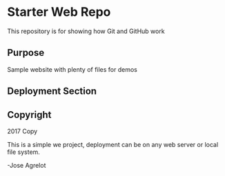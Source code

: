# Starter Web Repo

This repository is for showing how Git and GitHub work

## Purpose

Sample website with plenty of files for demos

## Deployment Section

## Copyright

2017 Copy

This is a simple we project, deployment can be on any web
server or local file system.

-Jose Agrelot